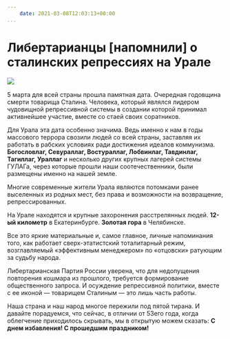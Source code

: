 ```yaml
---
    date: 2021-03-08T12:03:13+00:00
...
```


# Либертарианцы [напомнили] о сталинских репрессиях на Урале

![​](https://telegra.ph/file/db42439da31abd8558dee.jpg)

5 марта для всей страны прошла памятная дата. Очередная годовщина смерти товарища Сталина. Человека, который являлся лидером чудовищной репрессивной системы в создании которой принимал активнейшее участие, вместе со стаей своих соратников.

Для Урала эта дата особенно значима. Ведь именно к нам в годы массового террора свозили людей со всей страны, заставляя их работать в рабских условиях ради достижения идеалов коммунизма. **Богословлаг, Севураллаг, Востураллаг, Лобвинлаг, Тавдинлаг, Тагиллаг, Ураллаг** и несколько других крупных лагерей системы ГУЛАГа, через которые прошли наши соотечественники, были размещены именно на нашей земле. 

Многие современные жители Урала являются потомками ранее выселенных из родных мест, без права и возможности на возвращение, репрессированных.

На Урале находятся и крупные захоронения расстрелянных людей. **12-ый километр** в Екатеринбурге. **Золотая гора** в Челябинске.

Все это яркие материальные и, самое главное, личные напоминания того, как работает сверх-этатистский тоталитарный режим, возглавляемый «эффективным менеджером» по «отцовски» ратующим за судьбу народа. 

Либертарианская Партия России уверена, что для недопущения повторения кошмара из прошлого, требуется формирование общественного запроса. И осуждение репрессивной политики, вместе с ее иконой — товарищем Сталиным — это лишь часть работы. 

Наша страна и наш народ многое пережили под пятой тирана. И давайте порадуемся, что сейчас, в отличии от 53его года, когда облегчение приходилось скрывать, мы в открытую можем сказать: **С днем избавления! С прошедшим праздником!**